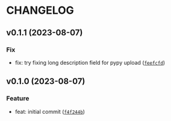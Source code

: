 # CHANGELOG



## v0.1.1 (2023-08-07)

### Fix

* fix: try fixing long description field for pypy upload ([`feefcfd`](https://github.com/tutorintelligence/adam-modbus/commit/feefcfdffd61e14cb3f5bbe4dcaec2ee351e97ea))


## v0.1.0 (2023-08-07)

### Feature

* feat: initial commit ([`f4f244b`](https://github.com/tutorintelligence/adam-modbus/commit/f4f244b707136758175baf0ace424d4fca905677))
